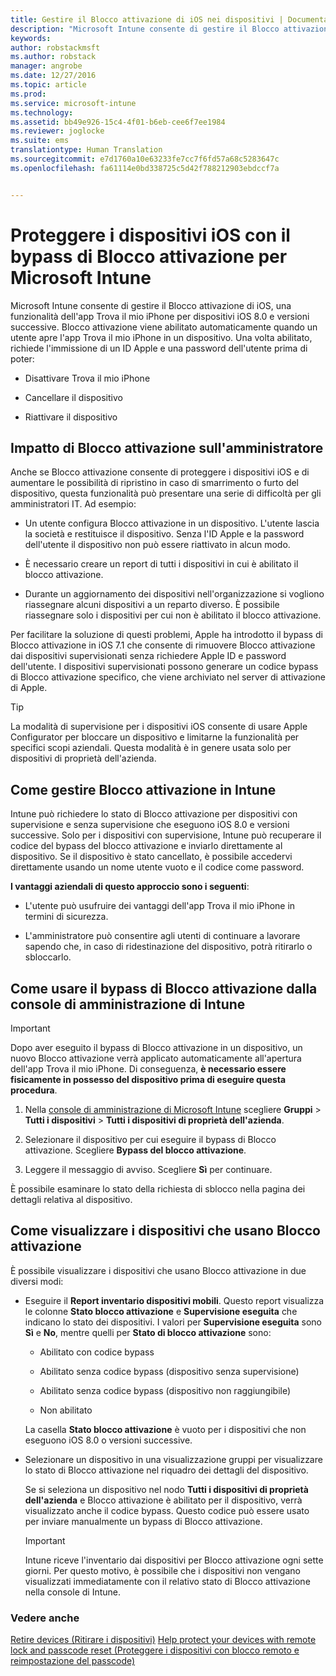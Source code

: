 ```yaml
---
title: Gestire il Blocco attivazione di iOS nei dispositivi | Documentazione Microsoft
description: "Microsoft Intune consente di gestire il Blocco attivazione di iOS, una funzionalità dell&quot;app Trova il mio iPhone per dispositivi iOS 7.1 e versioni successive."
keywords: 
author: robstackmsft
ms.author: robstack
manager: angrobe
ms.date: 12/27/2016
ms.topic: article
ms.prod: 
ms.service: microsoft-intune
ms.technology: 
ms.assetid: bb49e926-15c4-4f01-b6eb-cee6f7ee1984
ms.reviewer: joglocke
ms.suite: ems
translationtype: Human Translation
ms.sourcegitcommit: e7d1760a10e63233fe7cc7f6fd57a68c5283647c
ms.openlocfilehash: fa61114e0bd338725c5d42f788212903ebdccf7a


---
```


# <a name="help-protect-ios-devices-with-activation-lock-bypass-for-microsoft-intune"></a>Proteggere i dispositivi iOS con il bypass di Blocco attivazione per Microsoft Intune
Microsoft Intune consente di gestire il Blocco attivazione di iOS, una funzionalità dell'app Trova il mio iPhone per dispositivi iOS 8.0 e versioni successive. Blocco attivazione viene abilitato automaticamente quando un utente apre l'app Trova il mio iPhone in un dispositivo. Una volta abilitato, richiede l'immissione di un ID Apple e una password dell'utente prima di poter: 

-   Disattivare Trova il mio iPhone

-   Cancellare il dispositivo

-   Riattivare il dispositivo

## <a name="how-activation-lock-affects-you"></a>Impatto di Blocco attivazione sull'amministratore
Anche se Blocco attivazione consente di proteggere i dispositivi iOS e di aumentare le possibilità di ripristino in caso di smarrimento o furto del dispositivo, questa funzionalità può presentare una serie di difficoltà per gli amministratori IT. Ad esempio:

-   Un utente configura Blocco attivazione in un dispositivo. L'utente lascia la società e restituisce il dispositivo. Senza l'ID Apple e la password dell'utente il dispositivo non può essere riattivato in alcun modo.

-   È necessario creare un report di tutti i dispositivi in cui è abilitato il blocco attivazione.

-   Durante un aggiornamento dei dispositivi nell'organizzazione si vogliono riassegnare alcuni dispositivi a un reparto diverso. È possibile riassegnare solo i dispositivi per cui non è abilitato il blocco attivazione.

Per facilitare la soluzione di questi problemi, Apple ha introdotto il bypass di Blocco attivazione in iOS 7.1 che consente di rimuovere Blocco attivazione dai dispositivi supervisionati senza richiedere Apple ID e password dell'utente. I dispositivi supervisionati possono generare un codice bypass di Blocco attivazione specifico, che viene archiviato nel server di attivazione di Apple.

> [!TIP]
> La modalità di supervisione per i dispositivi iOS consente di usare Apple Configurator per bloccare un dispositivo e limitarne la funzionalità per specifici scopi aziendali. Questa modalità è in genere usata solo per dispositivi di proprietà dell'azienda.

## <a name="how-intune-helps-you-manage-activation-lock"></a>Come gestire Blocco attivazione in Intune
Intune può richiedere lo stato di Blocco attivazione per dispositivi con supervisione e senza supervisione che eseguono iOS 8.0 e versioni successive. Solo per i dispositivi con supervisione, Intune può recuperare il codice del bypass del blocco attivazione e inviarlo direttamente al dispositivo. Se il dispositivo è stato cancellato, è possibile accedervi direttamente usando un nome utente vuoto e il codice come password.

**I vantaggi aziendali di questo approccio sono i seguenti**:

-   L'utente può usufruire dei vantaggi dell'app Trova il mio iPhone in termini di sicurezza.

-   L'amministratore può consentire agli utenti di continuare a lavorare sapendo che, in caso di ridestinazione del dispositivo, potrà ritirarlo o sbloccarlo.

## <a name="how-to-use-activation-lock-bypass-from-the-intune-admin-console"></a>Come usare il bypass di Blocco attivazione dalla console di amministrazione di Intune
> [!IMPORTANT]
> Dopo aver eseguito il bypass di Blocco attivazione in un dispositivo, un nuovo Blocco attivazione verrà applicato automaticamente all'apertura dell'app Trova il mio iPhone. Di conseguenza, **è necessario essere fisicamente in possesso del dispositivo prima di eseguire questa procedura**.

1.  Nella [console di amministrazione di Microsoft Intune](https://manage.microsoft.com) scegliere **Gruppi** &gt; **Tutti i dispositivi** &gt; **Tutti i dispositivi di proprietà dell'azienda**.

2.  Selezionare il dispositivo per cui eseguire il bypass di Blocco attivazione. Scegliere **Bypass del blocco attivazione**.

3.  Leggere il messaggio di avviso. Scegliere **Sì** per continuare.

È possibile esaminare lo stato della richiesta di sblocco nella pagina dei dettagli relativa al dispositivo.

## <a name="how-to-see-which-devices-are-using-activation-lock"></a>Come visualizzare i dispositivi che usano Blocco attivazione
È possibile visualizzare i dispositivi che usano Blocco attivazione in due diversi modi:

-   Eseguire il **Report inventario dispositivi mobili**. Questo report visualizza le colonne **Stato blocco attivazione** e **Supervisione eseguita** che indicano lo stato dei dispositivi. I valori per **Supervisione eseguita** sono **Sì** e **No**, mentre quelli per **Stato di blocco attivazione** sono:

    -   Abilitato con codice bypass

    -   Abilitato senza codice bypass (dispositivo senza supervisione)

    -   Abilitato senza codice bypass (dispositivo non raggiungibile)

    -   Non abilitato

    La casella **Stato blocco attivazione** è vuoto per i dispositivi che non eseguono iOS 8.0 o versioni successive.

-   Selezionare un dispositivo in una visualizzazione gruppi per visualizzare lo stato di Blocco attivazione nel riquadro dei dettagli del dispositivo.

    Se si seleziona un dispositivo nel nodo **Tutti i dispositivi di proprietà dell'azienda** e Blocco attivazione è abilitato per il dispositivo, verrà visualizzato anche il codice bypass. Questo codice può essere usato per inviare manualmente un bypass di Blocco attivazione.

    > [!IMPORTANT]
    >Intune riceve l'inventario dai dispositivi per Blocco attivazione ogni sette giorni. Per questo motivo, è possibile che i dispositivi non vengano visualizzati immediatamente con il relativo stato di Blocco attivazione nella console di Intune.


### <a name="see-also"></a>Vedere anche
[Retire devices (Ritirare i dispositivi)](retire-devices-from-microsoft-intune-management.md)
[Help protect your devices with remote lock and passcode reset (Proteggere i dispositivi con blocco remoto e reimpostazione del passcode)](use-remote-lock-and-passcode-reset-in-microsoft-intune.md)



<!--HONumber=Dec16_HO5-->


